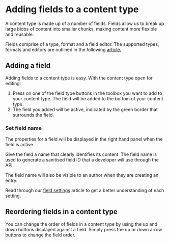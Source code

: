 # Adding fields to a content type
A content type is made up of a number of fields. Fields allow us to break up large blobs of content into smaller chunks, making content more flexible and reusable.

Fields comprise of a type, format and a field editor. The supported types, formats and editors are outlined in the following [article.](/content-types/field-editors/supported-fields-and-editors.md)

## Adding a field
Adding fields to a content type is easy. With the content type open for editing:

1. Press on one of the field type buttons in the toolbox you want to add to your content type. The field will be added to the bottom of your content type.
2. The field you added will be active, indicated by the green border that surrounds the field.

### Set field name
The properties for a field will be displayed in the right hand panel when the field is active.

Give the field a name that clearly identifies its content. The field name is used to generate a sanitised field ID that a developer will use through the API.

The field name will also be visible to an author when they are creating an entry.

Read through our [field settings](/content-types/field-settings.md) article to get a better understanding of each setting.

## Reordering fields in a content type
You can change the order of fields in a content type by using the up and down buttons displayed against a field. Simply press the up or down arrow buttons to change the field order.
